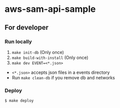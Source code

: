 aws-sam-api-sample
==================


For developer
-------------

### Run locally

1. `make init-db` (Only once)
2. `make build-with-install` (Only once)
3. `make dev EVENT=<*.json>`

* `<*.json>` accepts json files in a events directory
* Run `make clean-db` if you remove db and networks


### Deploy

```
$ make deploy
```

